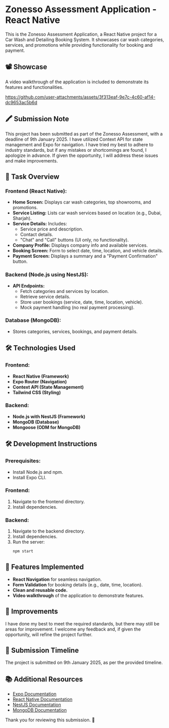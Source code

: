# Zonesso Assessment Application - React Native

This is the Zonesso Assessment Application, a React Native project for a Car Wash and Detailing Booking System. It showcases car wash categories, services, and promotions while providing functionality for booking and payment.

## 📽 Showcase
A video walkthrough of the application is included to demonstrate its features and functionalities.



https://github.com/user-attachments/assets/3f313eaf-9e7c-4c60-af14-dc9653ac5b6d


## 🖍 Submission Note
This project has been submitted as part of the Zonesso Assessment, with a deadline of 9th January 2025. I have utilized Context API for state management and Expo for navigation. I have tried my best to adhere to industry standards, but if any mistakes or shortcomings are found, I apologize in advance. If given the opportunity, I will address these issues and make improvements.

## 🚀 Task Overview

### Frontend (React Native):
- **Home Screen:** Displays car wash categories, top showrooms, and promotions.
- **Service Listing:** Lists car wash services based on location (e.g., Dubai, Sharjah).
- **Service Details:** Includes:
  - Service price and description.
  - Contact details.
  - "Chat" and "Call" buttons (UI only, no functionality).
- **Company Profile:** Displays company info and available services.
- **Booking Screen:** Form to select date, time, location, and vehicle details.
- **Payment Screen:** Displays a summary and a "Payment Confirmation" button.

### Backend (Node.js using NestJS):
- **API Endpoints:**
  - Fetch categories and services by location.
  - Retrieve service details.
  - Store user bookings (service, date, time, location, vehicle).
  - Mock payment handling (no real payment processing).

### Database (MongoDB):
- Stores categories, services, bookings, and payment details.

## 🛠️ Technologies Used

### Frontend:
- **React Native (Framework)**
- **Expo Router (Navigation)**
- **Context API (State Management)**
- **Tailwind CSS (Styling)**

### Backend:
- **Node.js with NestJS (Framework)**
- **MongoDB (Database)**
- **Mongoose (ODM for MongoDB)**

## 🛠️ Development Instructions

### Prerequisites:
- Install Node.js and npm.
- Install Expo CLI.

### Frontend:
1. Navigate to the frontend directory.
2. Install dependencies.

### Backend:
1. Navigate to the backend directory.
2. Install dependencies.
3. Run the server:
   ```bash
   npm start
## 🧪 Features Implemented
- **React Navigation** for seamless navigation.
- **Form Validation** for booking details (e.g., date, time, location).
- **Clean and reusable code.**
- **Video walkthrough** of the application to demonstrate features.

## 🔧 Improvements
I have done my best to meet the required standards, but there may still be areas for improvement. I welcome any feedback and, if given the opportunity, will refine the project further.

## 📅 Submission Timeline
The project is submitted on 9th January 2025, as per the provided timeline.

## 📚 Additional Resources
- [Expo Documentation](https://docs.expo.dev/)
- [React Native Documentation](https://reactnative.dev/docs/getting-started)
- [NestJS Documentation](https://docs.nestjs.com/)
- [MongoDB Documentation](https://docs.mongodb.com/)

Thank you for reviewing this submission. 🙏
